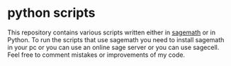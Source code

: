 # python scripts

This repository contains various scripts written either in [sagemath](https://sagemath.org) or in Python.
To run the scripts that use sagemath you need to install sagemath in your pc or you can use an online 
sage server or you can use sagecell. 
Feel free to comment mistakes or improvements of my code.
